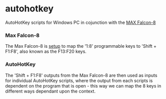 # autohotkey
AutoHotKey scripts for Windows PC in cojunction with the [MAX Falcon-8](http://www.maxkeyboard.com/max-falcon-8-custom-programmable-mini-macropad-mechanical-keyboard-assembled.html)  

### Max Falcon-8
The Max Falcon-8 is [setup](http://www.maxkeyboard.com/download/MAX_Falcon-8_V2.1_Programmer_App.zip) to map the '1:8' programmable keys to 'Shift + F1:F8', also known as the F13:F20 keys.  

### AutoHotKey
The 'Shift + F1:F8' outputs from the Max Falcon-8 are then used as inputs for individual AutoHotKey scripts, where the output from each scripts is dependent on the program that is open - this way we can map the 8 keys in different ways dependant upon the context.  
